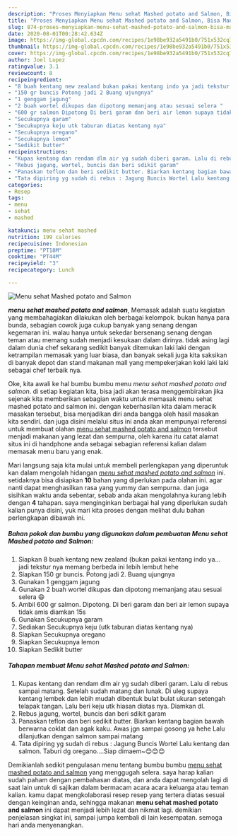 ```yaml
---
description: "Proses Menyiapkan Menu sehat Mashed potato and Salmon, Bisa Manjain Lidah"
title: "Proses Menyiapkan Menu sehat Mashed potato and Salmon, Bisa Manjain Lidah"
slug: 874-proses-menyiapkan-menu-sehat-mashed-potato-and-salmon-bisa-manjain-lidah
date: 2020-08-01T00:28:42.634Z
image: https://img-global.cpcdn.com/recipes/1e98be932a5491b0/751x532cq70/menu-sehat-mashed-potato-and-salmon-foto-resep-utama.jpg
thumbnail: https://img-global.cpcdn.com/recipes/1e98be932a5491b0/751x532cq70/menu-sehat-mashed-potato-and-salmon-foto-resep-utama.jpg
cover: https://img-global.cpcdn.com/recipes/1e98be932a5491b0/751x532cq70/menu-sehat-mashed-potato-and-salmon-foto-resep-utama.jpg
author: Joel Lopez
ratingvalue: 3.1
reviewcount: 8
recipeingredient:
- "8 buah kentang new zealand bukan pakai kentang indo ya jadi tekstur nya memang berbeda ini lebih lembut hehe"
- "150 gr buncis Potong jadi 2 Buang ujungnya"
- "1 genggam jagung"
- "2 buah wortel dikupas dan dipotong memanjang atau sesuai selera "
- "600 gr salmon Dipotong Di beri garam dan beri air lemon supaya tidak amis diamkan 15s"
- "Secukupnya garam"
- "Secukupnya keju utk taburan diatas kentang nya"
- "Secukupnya oregano"
- "Secukupnya lemon"
- "Sedikit butter"
recipeinstructions:
- "Kupas kentang dan rendam dlm air yg sudah diberi garam. Lalu di rebus sampai matang. Setelah sudah matang dan lunak. Di uleg supaya kentang lembek dan lebih mudah dibentuk bulat bulat ukuran setengah telapak tangan. Lalu beri keju utk hiasan diatas nya. Diamkan dl."
- "Rebus jagung, wortel, buncis dan beri sdikit garam"
- "Panaskan teflon dan beri sedikit butter. Biarkan kentang bagian bawah berwarna coklat dan agak kaku. Awas jgn sampai gosong ya hehe Lalu dilanjutkan dengan salmon sampai matang"
- "Tata dipiring yg sudah di rebus : Jagung Buncis Wortel Lalu kentang dan salmon. Taburi dg oregano....Siap dimaem~😊😊😊"
categories:
- Resep
tags:
- menu
- sehat
- mashed

katakunci: menu sehat mashed 
nutrition: 199 calories
recipecuisine: Indonesian
preptime: "PT18M"
cooktime: "PT44M"
recipeyield: "3"
recipecategory: Lunch

---
```



![Menu sehat Mashed potato and Salmon](https://img-global.cpcdn.com/recipes/1e98be932a5491b0/751x532cq70/menu-sehat-mashed-potato-and-salmon-foto-resep-utama.jpg)

<b><i>menu sehat mashed potato and salmon</i></b>, Memasak adalah suatu kegiatan yang membahagiakan dilakukan oleh berbagai kelompok. bukan hanya para bunda, sebagian cowok juga cukup banyak yang senang dengan kegemaran ini. walau hanya untuk sekedar bersenang senang dengan teman atau memang sudah menjadi kesukaan dalam dirinya. tidak asing lagi dalam dunia chef sekarang sedikit banyak ditemukan laki laki dengan ketrampilan memasak yang luar biasa, dan banyak sekali juga kita saksikan di banyak depot dan stand makanan mall yang mempekerjakan koki laki laki sebagai chef terbaik nya.



Oke, kita awali ke hal bumbu bumbu menu <i>menu sehat mashed potato and salmon</i>. di setiap kegiatan kita, bisa jadi akan terasa menggembirakan jika sejenak kita memberikan sebagian waktu untuk memasak menu sehat mashed potato and salmon ini. dengan keberhasilan kita dalam meracik masakan tersebut, bisa menjadikan diri anda bangga oleh hasil masakan kita sendiri. dan juga disini melalui situs ini anda akan mempunyai referensi untuk membuat olahan <u>menu sehat mashed potato and salmon</u> tersebut menjadi makanan yang lezat dan sempurna, oleh karena itu catat alamat situs ini di handphone anda sebagai sebagian referensi kalian dalam memasak menu baru yang enak.


Mari langsung saja kita mulai untuk membeli perlengkapan yang diperuntuk kan dalam mengolah hidangan <u><i>menu sehat mashed potato and salmon</i></u> ini. setidaknya bisa disiapkan <b>10</b> bahan yang diperlukan pada olahan ini. agar nanti dapat menghasilkan rasa yang yummy dan sempurna. dan juga sisihkan waktu anda sebentar, sebab anda akan mengolahnya kurang lebih dengan <b>4</b> tahapan. saya menginginkan berbagai hal yang diperlukan sudah kalian punya disini, yuk mari kita proses dengan melihat dulu bahan perlengkapan dibawah ini.

<!--inarticleads1-->

##### Bahan pokok dan bumbu yang digunakan dalam pembuatan Menu sehat Mashed potato and Salmon:

1. Siapkan 8 buah kentang new zealand (bukan pakai kentang indo ya... jadi tekstur nya memang berbeda ini lebih lembut hehe
1. Siapkan 150 gr buncis. Potong jadi 2. Buang ujungnya
1. Gunakan 1 genggam jagung
1. Gunakan 2 buah wortel dikupas dan dipotong memanjang atau sesuai selera 😄
1. Ambil 600 gr salmon. Dipotong. Di beri garam dan beri air lemon supaya tidak amis diamkan 15s
1. Gunakan Secukupnya garam
1. Sediakan Secukupnya keju (utk taburan diatas kentang nya)
1. Siapkan Secukupnya oregano
1. Siapkan Secukupnya lemon
1. Siapkan Sedikit butter




<!--inarticleads2-->

##### Tahapan membuat Menu sehat Mashed potato and Salmon:

1. Kupas kentang dan rendam dlm air yg sudah diberi garam. Lalu di rebus sampai matang. Setelah sudah matang dan lunak. Di uleg supaya kentang lembek dan lebih mudah dibentuk bulat bulat ukuran setengah telapak tangan. Lalu beri keju utk hiasan diatas nya. Diamkan dl.
1. Rebus jagung, wortel, buncis dan beri sdikit garam
1. Panaskan teflon dan beri sedikit butter. Biarkan kentang bagian bawah berwarna coklat dan agak kaku. Awas jgn sampai gosong ya hehe Lalu dilanjutkan dengan salmon sampai matang
1. Tata dipiring yg sudah di rebus : Jagung Buncis Wortel Lalu kentang dan salmon. Taburi dg oregano....Siap dimaem~😊😊😊




Demikianlah sedikit pengulasan menu tentang bumbu bumbu <u>menu sehat mashed potato and salmon</u> yang menggugah selera. saya harap kalian sudah paham dengan pembahasan diatas, dan anda dapat mengolah lagi di saat lain untuk di sajikan dalam bermacam acara acara keluarga atau teman kalian. kamu dapat mengkolaborasi resep resep yang tertera diatas sesuai dengan keinginan anda, sehingga makanan <b>menu sehat mashed potato and salmon</b> ini dapat menjadi lebih lezat dan nikmat lagi. demikian penjelasan singkat ini, sampai jumpa kembali di lain kesempatan. semoga hari anda menyenangkan.
